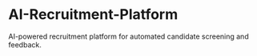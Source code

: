 # AI-Recruitment-Platform
AI-powered recruitment platform for automated candidate screening and feedback.
